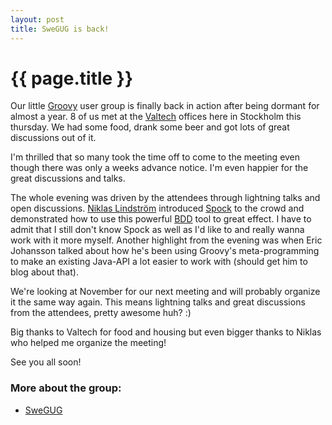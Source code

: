 ```yaml
---
layout: post
title: SweGUG is back!
---
```


{{ page.title }}
=========

Our little [Groovy](http://groovy.codehaus.org/) user group is finally back in action after being dormant for almost a year. 8 of us met at the [Valtech](http://valtech.se/) offices here in Stockholm this thursday. We had some food, drank some beer and got lots of great discussions out of it.

I'm thrilled that so many took the time off to come to the meeting even though there was only a weeks advance notice. I'm even happier for the great discussions and talks.

The whole evening was driven by the attendees through lightning talks and open discussions. [Niklas Lindström](http://twitter.com/niklasl) introduced [Spock](http://code.google.com/p/spock/) to the crowd and demonstrated how to use this powerful [BDD](http://en.wikipedia.org/wiki/Behavior_Driven_Development) tool to great effect. I have to admit that I still don't know Spock as well as I'd like to and really wanna work with it more myself. Another highlight from the evening was when Eric Johansson talked about how he's been using Groovy's meta-programming to make an existing Java-API a lot easier to work with (should get him to blog about that).

We're looking at November for our next meeting and will probably organize it the same way again. This means lightning talks and great discussions from the attendees, pretty awesome huh? :)

Big thanks to Valtech for food and housing but even bigger thanks to Niklas who helped me organize the meeting!

See you all soon!

### More about the group:
* [SweGUG](http://groups.google.com/group/swegug)
